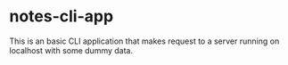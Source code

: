 # notes-cli-app
This is an basic CLI application that makes request to a server running on localhost with some dummy data.
